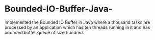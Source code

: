 # Bounded-IO-Buffer-Java-
Implemented the Bounded IO Buffer in Java where a thousand tasks are processed by an application which has ten threads running in it and has bounded buffer queue of size hundred.
